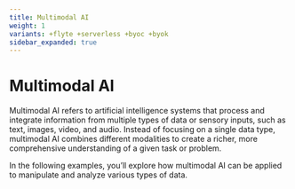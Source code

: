 ```yaml
---
title: Multimodal AI
weight: 1
variants: +flyte +serverless +byoc +byok
sidebar_expanded: true
---
```


# Multimodal AI

Multimodal AI refers to artificial intelligence systems that process and integrate information from multiple types of data or sensory inputs, such as text, images, video, and audio. Instead of focusing on a single data type, multimodal AI combines different modalities to create a richer, more comprehensive understanding of a given task or problem.

In the following examples, you’ll explore how multimodal AI can be applied to manipulate and analyze various types of data.